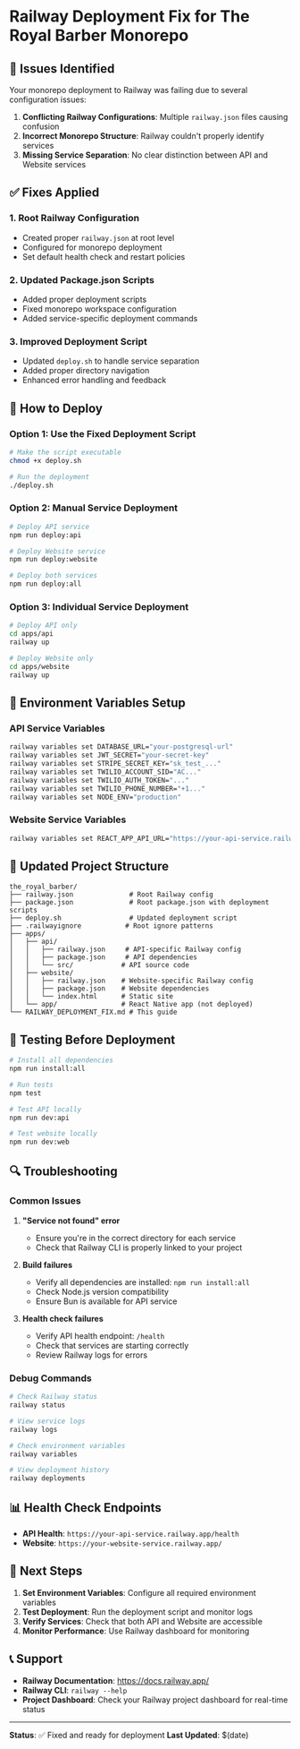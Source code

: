 # Railway Deployment Fix for The Royal Barber Monorepo

## 🚨 Issues Identified

Your monorepo deployment to Railway was failing due to several configuration issues:

1. **Conflicting Railway Configurations**: Multiple `railway.json` files causing confusion
2. **Incorrect Monorepo Structure**: Railway couldn't properly identify services
3. **Missing Service Separation**: No clear distinction between API and Website services

## ✅ Fixes Applied

### 1. Root Railway Configuration
- Created proper `railway.json` at root level
- Configured for monorepo deployment
- Set default health check and restart policies

### 2. Updated Package.json Scripts
- Added proper deployment scripts
- Fixed monorepo workspace configuration
- Added service-specific deployment commands

### 3. Improved Deployment Script
- Updated `deploy.sh` to handle service separation
- Added proper directory navigation
- Enhanced error handling and feedback

## 🚀 How to Deploy

### Option 1: Use the Fixed Deployment Script
```bash
# Make the script executable
chmod +x deploy.sh

# Run the deployment
./deploy.sh
```

### Option 2: Manual Service Deployment
```bash
# Deploy API service
npm run deploy:api

# Deploy Website service  
npm run deploy:website

# Deploy both services
npm run deploy:all
```

### Option 3: Individual Service Deployment
```bash
# Deploy API only
cd apps/api
railway up

# Deploy Website only
cd apps/website
railway up
```

## 🔧 Environment Variables Setup

### API Service Variables
```bash
railway variables set DATABASE_URL="your-postgresql-url"
railway variables set JWT_SECRET="your-secret-key"
railway variables set STRIPE_SECRET_KEY="sk_test_..."
railway variables set TWILIO_ACCOUNT_SID="AC..."
railway variables set TWILIO_AUTH_TOKEN="..."
railway variables set TWILIO_PHONE_NUMBER="+1..."
railway variables set NODE_ENV="production"
```

### Website Service Variables
```bash
railway variables set REACT_APP_API_URL="https://your-api-service.railway.app"
```

## 📁 Updated Project Structure

```
the_royal_barber/
├── railway.json              # Root Railway config
├── package.json              # Root package.json with deployment scripts
├── deploy.sh                 # Updated deployment script
├── .railwayignore           # Root ignore patterns
├── apps/
│   ├── api/
│   │   ├── railway.json     # API-specific Railway config
│   │   ├── package.json     # API dependencies
│   │   └── src/            # API source code
│   ├── website/
│   │   ├── railway.json    # Website-specific Railway config
│   │   ├── package.json    # Website dependencies
│   │   └── index.html      # Static site
│   └── app/                # React Native app (not deployed)
└── RAILWAY_DEPLOYMENT_FIX.md # This guide
```

## 🧪 Testing Before Deployment

```bash
# Install all dependencies
npm run install:all

# Run tests
npm test

# Test API locally
npm run dev:api

# Test website locally
npm run dev:web
```

## 🔍 Troubleshooting

### Common Issues

1. **"Service not found" error**
   - Ensure you're in the correct directory for each service
   - Check that Railway CLI is properly linked to your project

2. **Build failures**
   - Verify all dependencies are installed: `npm run install:all`
   - Check Node.js version compatibility
   - Ensure Bun is available for API service

3. **Health check failures**
   - Verify API health endpoint: `/health`
   - Check that services are starting correctly
   - Review Railway logs for errors

### Debug Commands
```bash
# Check Railway status
railway status

# View service logs
railway logs

# Check environment variables
railway variables

# View deployment history
railway deployments
```

## 📊 Health Check Endpoints

- **API Health**: `https://your-api-service.railway.app/health`
- **Website**: `https://your-website-service.railway.app/`

## 🎯 Next Steps

1. **Set Environment Variables**: Configure all required environment variables
2. **Test Deployment**: Run the deployment script and monitor logs
3. **Verify Services**: Check that both API and Website are accessible
4. **Monitor Performance**: Use Railway dashboard for monitoring

## 📞 Support

- **Railway Documentation**: https://docs.railway.app/
- **Railway CLI**: `railway --help`
- **Project Dashboard**: Check your Railway project dashboard for real-time status

---

**Status**: ✅ Fixed and ready for deployment
**Last Updated**: $(date) 